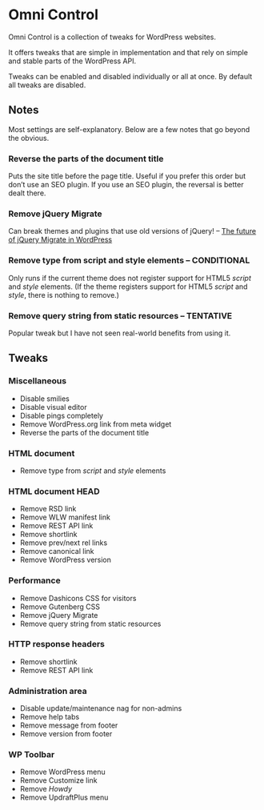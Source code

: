 

Omni Control
================================================================================

Omni Control is a collection of tweaks for WordPress websites.

It offers tweaks that are simple in implementation and that rely on simple and stable parts of the WordPress API.

Tweaks can be enabled and disabled individually or all at once. By default all tweaks are disabled.


Notes
--------------------------------------------------------------------------------

Most settings are self-explanatory. Below are a few notes that go beyond the obvious.

### Reverse the parts of the document title

Puts the site title before the page title. Useful if you prefer this order but don’t use an SEO plugin. If you use an SEO plugin, the reversal is better dealt there.

### Remove jQuery Migrate

Can break themes and plugins that use old versions of jQuery! – [The future of jQuery Migrate in WordPress](https://make.wordpress.org/core/2020/06/29/updating-jquery-version-shipped-with-wordpress/)

### Remove type from script and style elements – CONDITIONAL

Only runs if the current theme does not register support for HTML5 *script* and *style* elements. (If the theme registers support for HTML5 *script* and *style*, there is nothing to remove.)

###  Remove query string from static resources – TENTATIVE

Popular tweak but I have not seen real-world benefits from using it.


Tweaks
--------------------------------------------------------------------------------

### Miscellaneous

-   Disable smilies
-   Disable visual editor
-   Disable pings completely
-   Remove WordPress.org link from meta widget
-   Reverse the parts of the document title

### HTML document

-   Remove type from *script* and *style* elements

### HTML document HEAD

-   Remove RSD link
-   Remove WLW manifest link
-   Remove REST API link
-   Remove shortlink
-   Remove prev/next rel links
-   Remove canonical link
-   Remove WordPress version

### Performance

-   Remove Dashicons CSS for visitors
-   Remove Gutenberg CSS
-   Remove jQuery Migrate
-   Remove query string from static resources

### HTTP response headers

-   Remove shortlink
-   Remove REST API link

### Administration area

-   Disable update/maintenance nag for non-admins
-   Remove help tabs
-   Remove message from footer
-   Remove version from footer

### WP Toolbar

-   Remove WordPress menu
-   Remove Customize link
-   Remove *Howdy*
-   Remove UpdraftPlus menu